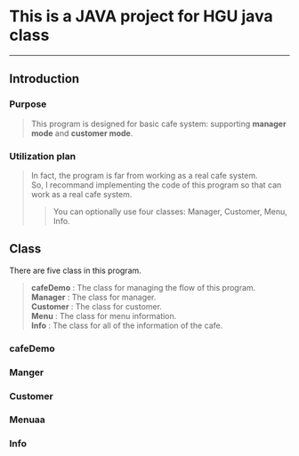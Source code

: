 # This is a JAVA project for HGU java class
*****

## Introduction

### Purpose
> This program is designed for basic cafe system:
  supporting __manager mode__ and __customer mode__.

### Utilization plan
> In fact, the program is far from working as a real cafe system.  
  So, I recommand implementing the code of this program so that can work as a real cafe system.   
>	> You can optionally use four classes: Manager, Customer, Menu, Info.


## Class

There are five class in this program.   
> __cafeDemo__ : The class for managing the flow of this program.  
> __Manager__ : The class for manager.  
> __Customer__ : The class for customer.  
> __Menu__ : The class for menu information.  
> __Info__ : The class for all of the information of the cafe.

### cafeDemo
### Manger
### Customer
### Menuaa
### Info
